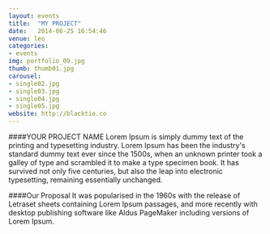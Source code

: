 ```yaml
---
layout: events
title:  "MY PROJECT"
date:   2014-06-25 16:54:46
venue: leo
categories:
- events
img: portfolio_09.jpg
thumb: thumb01.jpg
carousel:
- single02.jpg
- single03.jpg
- single04.jpg
- single05.jpg
website: http://blacktie.co
---
```

####YOUR PROJECT NAME
Lorem Ipsum is simply dummy text of the printing and typesetting industry. Lorem Ipsum has been the industry's standard dummy text ever since the 1500s, when an unknown printer took a galley of type and scrambled it to make a type specimen book. It has survived not only five centuries, but also the leap into electronic typesetting, remaining essentially unchanged.

####Our Proposal
It was popularised in the 1960s with the release of Letraset sheets containing Lorem Ipsum passages, and more recently with desktop publishing software like Aldus PageMaker including versions of Lorem Ipsum.
